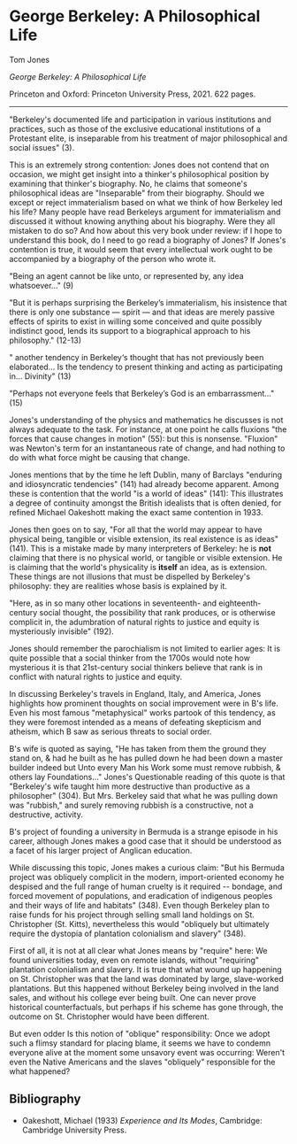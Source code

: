 George Berkeley: A Philosophical Life
==========================================================

Tom Jones

*George Berkeley: A Philosophical Life*

Princeton and Oxford: Princeton University Press, 2021. 622 pages.

---

"Berkeley's documented life and participation in various institutions and
practices, such as those of the exclusive educational institutions of a
Protestant elite, is inseparable from his treatment of major philosophical and
social issues" (3).

This is an extremely strong contention: Jones does not contend that on
occasion, we might get insight into a thinker's philosophical position by
examining that thinker's biography. No, he claims that someone's philosophical
ideas are "Inseparable" from their biography. Should we except or reject
immaterialism based on what we think of how Berkeley led his life? Many people
have read Berkeleys argument for immaterialism and discussed it without knowing
anything about his biography. Were they all mistaken to do so? And how about
this very book under review: if I hope to understand this book, do I need to go
read a biography of Jones? If Jones's contention is true, it would seem that
every intellectual work ought to be accompanied by a biography of the person
who wrote it. 

"Being an agent cannot be like unto, or represented by, any idea whatsoever..."
(9)


"But it is perhaps surprising the Berkeley’s immaterialism, his insistence
that there is only one substance — spirit — and that ideas are merely passive
effects of spirits to exist in willing some conceived and quite possibly
indistinct good, lends its support to a biographical approach to his
philosophy." (12-13)

" another tendency in Berkeley‘s thought that has not previously been
elaborated... Is the tendency to present thinking and acting as participating in...
Divinity" (13)

"Perhaps not everyone feels that Berkeley’s God is an embarrassment..." (15)

Jones's understanding of the physics and mathematics he discusses is not always
adequate to the task. For instance, at one point he calls fluxions "the forces
that cause changes in motion" (55): but this is nonsense. "Fluxion" was
Newton's term for an instantaneous rate of change, and had nothing to do with
what force might be causing that change.


Jones mentions that by the time he left Dublin, many of Barclays "enduring and
idiosyncratic  tendencies" (141) had already become apparent. Among these is
contention that the world "is a world of ideas" (141): This illustrates a
degree of continuity amongst the British idealists that is often denied, for
refined Michael Oakeshott making the exact same contention in 1933.

Jones then goes on to say, "For all that the world may appear to have
physical being, tangible or visible extension, its real existence is as ideas"
(141). This is a mistake made by many interpreters of Berkeley: he is **not**
claiming that there is no physical world, or tangible or visible extension. He
is claiming that the world's physicality is **itself** an idea, as is
extension. These things are not illusions that must be dispelled by Berkeley's
philosophy: they are realities whose basis is explained by it.

"Here, as in so many other locations in seventeenth-
and eighteenth-century social thought,
the possibility that rank produces, or is otherwise complicit in, the
adumbration of natural rights to justice and equity is mysteriously invisible"
(192).

Jones should remember the parochialism is not limited to earlier ages: It is
quite possible that a social thinker from the 1700s would note how mysterious it
is that 21st-century social thinkers believe that rank is in conflict with
natural rights to justice and equity.


In discussing Berkeley's travels in England, Italy, and America, Jones
highlights how prominent thoughts on social improvement were in B's life. Even
his most famous "metaphysical" works partook of this tendency, as they were
foremost intended as a means of defeating skepticism and atheism, which B saw
as serious threats to social order.

B's wife is quoted as saying, "He has taken from them the ground they stand on,
& had he built as he has pulled down he had been down a master builder indeed
but Unto every Man his Work some must remove rubbish, & others lay
Foundations..." Jones's Questionable reading of this quote is that "Berkeley's
wife taught him more destructive than productive as a philosopher" (304). But
Mrs. Berkeley said that what he was pulling down was "rubbish," and surely
removing rubbish is a constructive, not a destructive, activity.

B's project of founding a university in Bermuda is a strange episode in his
career, although Jones makes a good case that it should be understood as a
facet of his larger project of Anglican education.

While discussing this topic, Jones makes a curious claim: "But his Bermuda
project was obliquely complicit in the modern, import-oriented economy he
despised and the full range of human cruelty is it required -- bondage, and
forced movement of populations, and eradication of indigenous peoples and their
ways of life and habitats" (348). Even though Berkeley plan to raise funds for
his project through selling small land holdings on St. Christopher (St.
Kitts), nevertheless this would "obliquely but ultimately require the dystopia
of plantation colonialism and slavery" (348).

First of all, it is not at all clear what Jones means by "require" here: We
found universities today, even on remote islands, without "requiring"
plantation colonialism and slavery. It is true that what wound up happening on
St. Christopher was that the land was dominated by large, slave-worked
plantations. But this happened without Berkeley being involved in the land
sales, and without his college ever being built. One can never prove historical
counterfactuals, but perhaps if his scheme has gone
through, the outcome on St. Christopher would have been different.

But even odder Is this notion of "oblique" responsibility: Once we adopt such a
flimsy standard for placing blame, it seems we have to condemn everyone alive
at the moment some unsavory event was occurring: Weren't even the Native
Americans and the slaves "obliquely" responsible for the what happened?


## Bibliography

- Oakeshott, Michael (1933) *Experience and Its Modes*, Cambridge: Cambridge
University Press.
